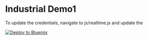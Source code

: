 # Industrial Demo1


To update the credentials, navigate to js/realtime.js and update the 

<a href="https://bluemix.net/deploy?repository=https://github.com/cenyuzhang/Industrial-demo.git"> <img src="https://bluemix.net/deploy/button.png" alt="Deploy to Bluemix"></a>

